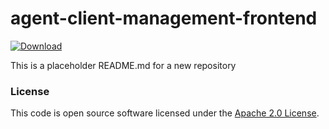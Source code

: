 
# agent-client-management-frontend

 [ ![Download](https://api.bintray.com/packages/hmrc/releases/agent-client-management-frontend/images/download.svg) ](https://bintray.com/hmrc/releases/agent-client-management-frontend/_latestVersion)

This is a placeholder README.md for a new repository

### License

This code is open source software licensed under the [Apache 2.0 License]("http://www.apache.org/licenses/LICENSE-2.0.html").
